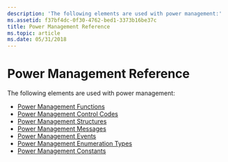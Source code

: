 ```yaml
---
description: 'The following elements are used with power management:'
ms.assetid: f37bf4dc-0f30-4762-bed1-3373b16be37c
title: Power Management Reference
ms.topic: article
ms.date: 05/31/2018
---
```


# Power Management Reference

The following elements are used with power management:

-   [Power Management Functions](power-management-functions.md)
-   [Power Management Control Codes](power-management-control-codes.md)
-   [Power Management Structures](power-management-structures.md)
-   [Power Management Messages](power-management-messages.md)
-   [Power Management Events](power-management-events.md)
-   [Power Management Enumeration Types](power-management-enumeration-types.md)
-   [Power Management Constants](power-management-constants.md)

 

 



